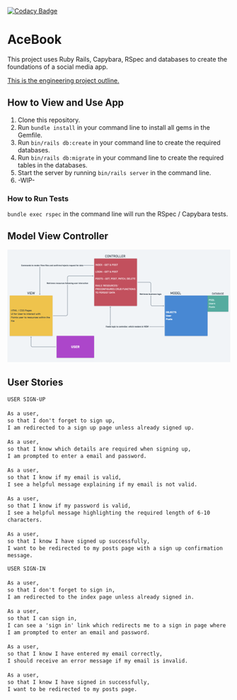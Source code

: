 [![Codacy Badge](https://api.codacy.com/project/badge/Grade/0bc67795a12f47cba68c5dc26b2045e6)](https://www.codacy.com/app/MaxRobertsDear/acebook-Isambard?utm_source=github.com&amp;utm_medium=referral&amp;utm_content=Hannah-Frost/acebook-Isambard&amp;utm_campaign=Badge_Grade)

# AceBook

  This project uses Ruby Rails, Capybara, RSpec and databases to create the foundations of a social media app.


  [This is the engineering project outline.](https://github.com/makersacademy/course/tree/master/engineering_projects/rails)


## How to View and Use App

1. Clone this repository.
2. Run `bundle install` in your command line to install all gems in the Gemfile.
3. Run `bin/rails db:create` in your command line to create the required databases.
4. Run `bin/rails db:migrate` in your command line to create the required tables in the databases.
5. Start the server by running `bin/rails server` in the command line.
6. -WIP-

### How to Run Tests

`bundle exec rspec` in the command line will run the RSpec / Capybara tests.

## Model View Controller
![alt text](https://github.com/Hannah-Frost/acebook-Isambard/blob/MVC/MVC.png)


## User Stories
```
USER SIGN-UP

As a user,
so that I don't forget to sign up,
I am redirected to a sign up page unless already signed up.

As a user,
so that I know which details are required when signing up,
I am prompted to enter a email and password.

As a user,
so that I know if my email is valid,
I see a helpful message explaining if my email is not valid.

As a user,
so that I know if my password is valid,
I see a helpful message highlighting the required length of 6-10 characters.

As a user,
so that I know I have signed up successfully,
I want to be redirected to my posts page with a sign up confirmation message.
```

```
USER SIGN-IN

As a user,
so that I don't forget to sign in,
I am redirected to the index page unless already signed in.

As a user,
so that I can sign in,
I can see a 'sign in' link which redirects me to a sign in page where I am prompted to enter an email and password.

As a user,
so that I know I have entered my email correctly,
I should receive an error message if my email is invalid.

As a user,
so that I know I have signed in successfully,
I want to be redirected to my posts page.
```
